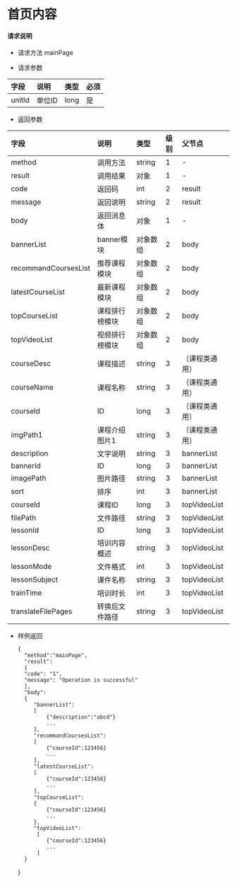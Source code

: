 # 首页内容

#### **请求说明**

* 请求方法 mainPage

* 请求参数

| 字段 | 说明 | 类型 | 必须 |
| :--- | :--- | :--- | :--- |
| unitId| 单位ID | long | 是 |

* 返回参数

| 字段 | 说明 | 类型 | 级别 | 父节点 |
| :--- | :--- | :--- | :--- | :--- |
| method| 调用方法 | string | 1 | - |
| result | 调用结果 | 对象 | 1 | - |
| code | 返回码| int | 2 | result|
| message| 返回说明 | string | 2 | result|
| body | 返回消息体 | 对象 | 1 | - |
| bannerList | banner模块 | 对象数组 | 2 | body |
| recommandCoursesList| 推荐课程模块 | 对象数组 | 2 | body |
| latestCourseList | 最新课程模块 | 对象数组 | 2 | body |
| topCourseList| 课程排行榜模块 | 对象数组 | 2 | body |
| topVideoList | 视频排行榜模块 | 对象数组 | 2 | body |
| courseDesc| 课程描述 | string | 3 | （课程类通用）|
| courseName| 课程名称 | string | 3 |（课程类通用）|
| courseId| ID | long | 3 | （课程类通用）|
| imgPath1| 课程介绍图片1 | string | 3 | （课程类通用）|
| description| 文字说明 | string | 3 |bannerList |
| bannerId | ID| long| 3 |bannerList |
| imagePath| 图片路径 | string | 3 |bannerList |
| sort| 排序 | int | 3 |bannerList |
| courseId| 课程ID| long | 3 | topVideoList|
| filePath | 文件路径 | string | 3 | topVideoList|
| lessonId| ID | long| 3 | topVideoList|
|lessonDesc| 培训内容概述 | string | 3 | topVideoList|
|lessonMode| 文件格式 | int | 3 | topVideoList|
|lessonSubject | 课件名称 | string | 3 | topVideoList|
|trainTime | 培训时长 | int | 3 | topVideoList|
|translateFilePages | 转换后文件路径 | string | 3 | topVideoList|


* 样例返回


      {
        "method":"mainPage",
        "result":
        {
        "code": "1",
        "message": "Operation is successful"
        },
        "body":
        {
           "bannerList":
           [
               {"description":"abcd"}
               ...
           ],
           "recommandCoursesList":
           [
               {"courseId":123456}
               ...
           ],
           "latestCourseList":
           [
               {"courseId":123456}
               ...
           ],
           "topCourseList":
           {
               {"courseId":123456}
               ...
           },
           "topVideoList":
            [
               {"courseId":123456}
               ...
            ]
        } 
    }